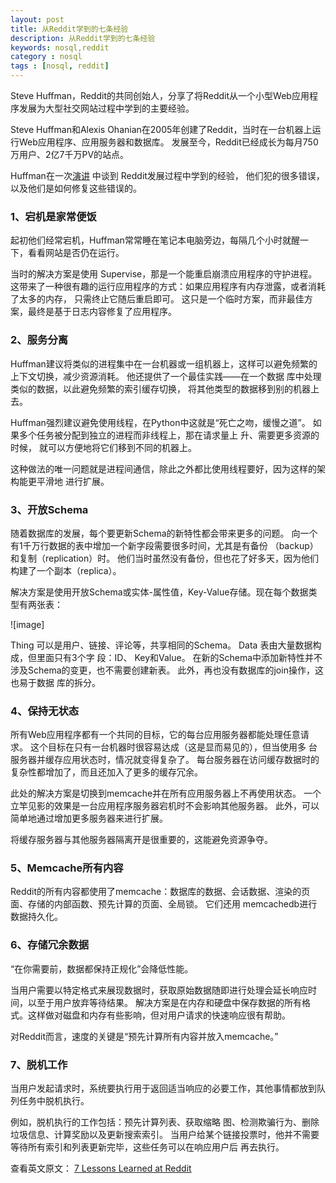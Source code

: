 ```yaml
---
layout: post
title: 从Reddit学到的七条经验
description: 从Reddit学到的七条经验
keywords: nosql,reddit
category : nosql
tags : [nosql, reddit]
---
```


Steve Huffman，Reddit的共同创始人，分享了将Reddit从一个小型Web应用程序发展为大型社交网站过程中学到的主要经验。

Steve Huffman和Alexis Ohanian在2005年创建了Reddit，当时在一台机器上运行Web应用程序、应用服务器和数据库。
发展至今，Reddit已经成长为每月750 万用户、2亿7千万PV的站点。

Huffman在一次[演讲](http://vimeo.com/10506751) 中谈到 Reddit发展过程中学到的经验，
他们犯的很多错误，以及他们是如何修复这些错误的。

### 1、宕机是家常便饭

起初他们经常宕机，Huffman常常睡在笔记本电脑旁边，每隔几个小时就醒一下，看看网站是否仍在运行。

当时的解决方案是使用 Supervise，那是一个能重启崩溃应用程序的守护进程。
这带来了一种很有趣的运行应用程序的方式：如果应用程序有内存泄露，或者消耗了太多的内存， 只需终止它随后重启即可。
这只是一个临时方案，而非最佳方案，最终是基于日志内容修复了应用程序。

### 2、服务分离

Huffman建议将类似的进程集中在一台机器或一组机器上，这样可以避免频繁的上下文切换，减少资源消耗。
他还提供了一个最佳实践——在一个数据 库中处理类似的数据，以此避免频繁的索引缓存切换，
将其他类型的数据移到别的机器上去。

Huffman强烈建议避免使用线程，在Python中这就是“死亡之吻，缓慢之道”。
如果多个任务被分配到独立的进程而非线程上，那在请求量上 升、需要更多资源的时候，
就可以方便地将它们移到不同的机器上。

这种做法的唯一问题就是进程间通信，除此之外都比使用线程要好，因为这样的架构能更平滑地 进行扩展。

### 3、开放Schema

随着数据库的发展，每个要更新Schema的新特性都会带来更多的问题。
向一个有1千万行数据的表中增加一个新字段需要很多时间，尤其是有备份 （backup）和复制（replication）时。
他们当时虽然没有备份，但也花了好多天，因为他们构建了一个副本（replica）。

解决方案是使用开放Schema或实体-属性值，Key-Value存储。现在每个数据类型有两张表：

![image]

Thing 可以是用户、链接、评论等，共享相同的Schema。
Data 表由大量数据构成，但里面只有3个字 段：ID、 Key和Value。
在新的Schema中添加新特性并不涉及Schema的变更，也不需要创建新表。
此外，再也没有数据库的join操作，这也易于数据 库的拆分。

### 4、保持无状态

所有Web应用程序都有一个共同的目标，它的每台应用服务器都能处理任意请求。
这个目标在只有一台机器时很容易达成（这是显而易见的），但当使用多 台服务器并缓存应用状态时，情况就变得复杂了。
每台服务器在访问缓存数据时的复杂性都增加了，而且还加入了更多的缓存冗余。

此处的解决方案是切换到memcache并在所有应用服务器上不再使用状态。
一个立竿见影的效果是一台应用程序服务器宕机时不会影响其他服务器。
此外，可以简单地通过增加更多服务器来进行扩展。

将缓存服务器与其他服务器隔离开是很重要的，这能避免资源争夺。

### 5、Memcache所有内容

Reddit的所有内容都使用了memcache：数据库的数据、会话数据、渲染的页面、存储的内部函数、预先计算的页面、全局锁。
它们还用 memcachedb进行数据持久化。

### 6、存储冗余数据

“在你需要前，数据都保持正规化”会降低性能。

当用户需要以特定格式来展现数据时，获取原始数据随即进行处理会延长响应时间，以至于用户放弃等待结果。
解决方案是在内存和硬盘中保存数据的所有格式。这样做对磁盘和内存有些影响，但对用户请求的快速响应很有帮助。

对Reddit而言，速度的关键是“预先计算所有内容并放入memcache。”

### 7、脱机工作

当用户发起请求时，系统要执行用于返回适当响应的必要工作，其他事情都放到队列任务中脱机执行。

例如，脱机执行的工作包括：预先计算列表、获取缩略 图、检测欺骗行为、删除垃圾信息、计算奖励以及更新搜索索引。
当用户给某个链接投票时，他并不需要等待所有索引和列表更新完毕，这些任务可以在响应用户后 再去执行。

查看英文原文： [7 Lessons Learned at Reddit](http://www.infoq.com/news/2010/05/7-Lessons-Reddit)
